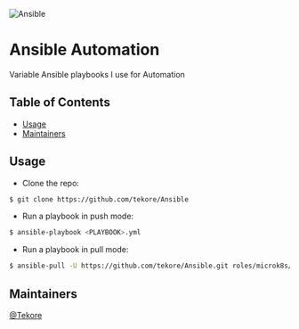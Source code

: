 ![Ansible](https://img.shields.io/badge/ansible-%231A1918.svg?style=for-the-badge&logo=ansible&logoColor=white)

# Ansible Automation

Variable Ansible playbooks I use for Automation

## Table of Contents
- [Usage](#usage)
- [Maintainers](#maintainers)

## Usage
- Clone the repo:
```sh
$ git clone https://github.com/tekore/Ansible
```

- Run a playbook in push mode:
```sh
$ ansible-playbook <PLAYBOOK>.yml
```
- Run a playbook in pull mode:
```sh
$ ansible-pull -U https://github.com/tekore/Ansible.git roles/microk8s/mk8s.yml
```

## Maintainers
[@Tekore](https://github.com/tekore)